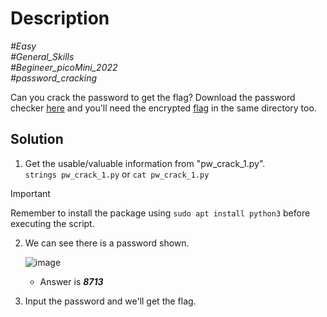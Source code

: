 # Description

_#Easy_<br>
_#General_Skills_<br>
_#Begineer_picoMini_2022_<br>
_#password_cracking_<br>

Can you crack the password to get the flag?
Download the password checker [here](../PW_Crack_1/pw_crack_1.py) and you'll need the encrypted [flag](../PW_Crack_1/pw_crack_1.enc) in the same directory too.

## Solution

1. Get the usable/valuable information from "pw_crack_1.py".<br>
   `strings pw_crack_1.py` or `cat pw_crack_1.py`

> [!IMPORTANT]
> Remember to install the package using `sudo apt install python3` before executing the script.

2. We can see there is a password shown.
   
   ![image](https://github.com/user-attachments/assets/6c560c9d-44e2-4dca-9de8-a822f3b33869)

   - Answer is ***8713***

3. Input the password and we'll get the flag.
